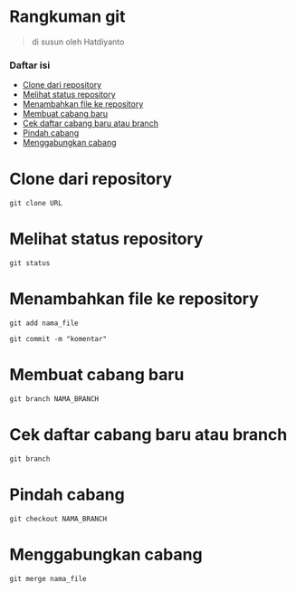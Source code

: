 # Rangkuman git
>di susun oleh Hatdiyanto

### Daftar isi

* [Clone dari repository](#clone-dari-repository)
* [Melihat status repository](#melihat-status-repository)
* [Menambahkan file ke repository](#menambahkan-file-ke-repository)
* [Membuat cabang baru](#membuat-cabang-baru)
* [Cek daftar cabang baru atau branch](#cek-daftar-cabang-baru-atau-branch)
* [Pindah cabang](#pindah-cabang)
* [Menggabungkan cabang](#menggabungkan-cabang)

# Clone dari repository
```
git clone URL
```

# Melihat status repository
```
git status
```

# Menambahkan file ke repository
```
git add nama_file
```
```
git commit -m "komentar"
```

# Membuat cabang baru 
```
git branch NAMA_BRANCH
```

# Cek daftar cabang baru atau branch 
```
git branch
```

# Pindah cabang
```
git checkout NAMA_BRANCH
```

# Menggabungkan cabang 
```
git merge nama_file
```
